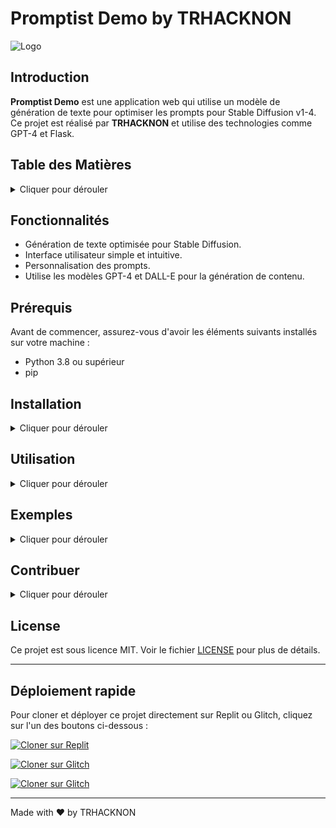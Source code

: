 # Promptist Demo by TRHACKNON

![Logo](static/trkn.png)

## Introduction
**Promptist Demo** est une application web qui utilise un modèle de génération de texte pour optimiser les prompts pour Stable Diffusion v1-4. Ce projet est réalisé par **TRHACKNON** et utilise des technologies comme GPT-4 et Flask.

## Table des Matières
<details>
  <summary>Cliquer pour dérouler</summary>

  - [Introduction](#introduction)
  - [Fonctionnalités](#fonctionnalités)
  - [Prérequis](#prérequis)
  - [Installation](#installation)
  - [Utilisation](#utilisation)
  - [Exemples](#exemples)
  - [Contribuer](#contribuer)
  - [License](#license)

</details>

## Fonctionnalités
- Génération de texte optimisée pour Stable Diffusion.
- Interface utilisateur simple et intuitive.
- Personnalisation des prompts.
- Utilise les modèles GPT-4 et DALL-E pour la génération de contenu.

## Prérequis
Avant de commencer, assurez-vous d'avoir les éléments suivants installés sur votre machine :
- Python 3.8 ou supérieur
- pip

## Installation
<details>
  <summary>Cliquer pour dérouler</summary>

1. **Clonez le dépôt :**
   ```bash
   git clone https://github.com/tucommenceapousser/trkn-promptist.git
   cd trkn-promptist
   ```

2. **Installez les dépendances :**
   ```bash
   python setup.py
   ```

   Ce script interactif vous guidera à travers l'installation des dépendances nécessaires.

3. **Configuration (facultatif) :**
   - Placez votre image logo `trkn.png` dans le dossier `static`.

</details>

## Utilisation
<details>
  <summary>Cliquer pour dérouler</summary>

1. **Lancer l'application :**
   ```bash
   python app.py
   ```

2. **Accédez à l'application :**
   - Ouvrez votre navigateur et allez à [http://localhost:8080](http://localhost:8080)

3. **Utilisation de l'interface :**
   - Entrez un texte dans le champ "Input Prompt".
   - Cliquez sur "Generate" pour obtenir un texte optimisé.

</details>

## Exemples
<details>
  <summary>Cliquer pour dérouler</summary>

### Exemple de prompt
- **Input Prompt :** A rabbit is wearing a rainbow hat
- **Optimized Prompt :** A whimsical rabbit donning a vibrant rainbow hat

### Captures d'écran
![Capture d'écran 1](static/screenshot1.png)
![Capture d'écran 2](static/screenshot2.png)

</details>

## Contribuer
<details>
  <summary>Cliquer pour dérouler</summary>

Les contributions sont les bienvenues ! Veuillez suivre les étapes suivantes pour contribuer :

1. **Forkez le dépôt :**
   - Cliquez sur le bouton "Fork" en haut à droite de la page du dépôt.

2. **Clonez votre fork localement :**
   ```bash
   git clone https://github.com/tucommenceapousser/trkn-promptist.git
   cd trkn-promptist
   ```

3. **Créez une branche pour vos modifications :**
   ```bash
   git checkout -b ma-branche
   ```

4. **Effectuez vos modifications et commitez-les :**
   ```bash
   git commit -am 'Ajout de ma fonctionnalité'
   ```

5. **Poussez votre branche et créez une Pull Request :**
   ```bash
   git push origin ma-branche
   ```

6. **Ouvrez une Pull Request sur GitHub :**
   - Allez sur votre fork, puis cliquez sur le bouton "New Pull Request".

</details>

## License
Ce projet est sous licence MIT. Voir le fichier [LICENSE](LICENSE) pour plus de détails.

---

## Déploiement rapide
Pour cloner et déployer ce projet directement sur Replit ou Glitch, cliquez sur l'un des boutons ci-dessous :

[![Cloner sur Replit](https://replit.com/badge/github/tucommenceapousser/trkn-promptist)](https://replit.com/new/github/tucommenceapousser/trkn-promptist)

[![Cloner sur Glitch](https://cdn.glitch.com/deploy/button.svg)](https://glitch.com/edit/#!/import/github/tucommenceapousser/trkn-promptist)

[![Cloner sur Glitch](https://cdn.glitch.com/deploy/button.svg)](https://glitch.com/edit/#!/import/github/votre-utilisateur/promptist-demo)

---

Made with ❤️ by TRHACKNON
